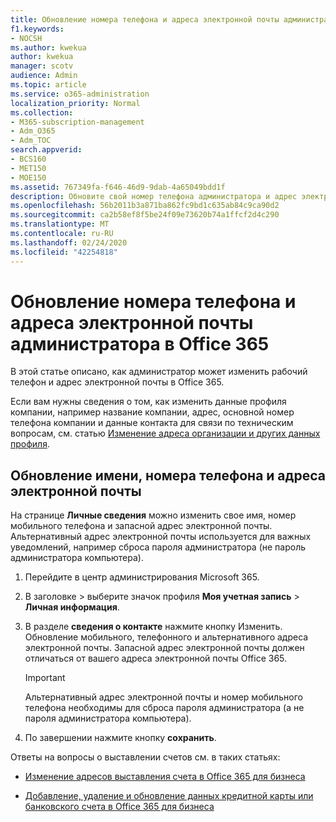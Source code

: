 ```yaml
---
title: Обновление номера телефона и адреса электронной почты администратора в Office 365
f1.keywords:
- NOCSH
ms.author: kwekua
author: kwekua
manager: scotv
audience: Admin
ms.topic: article
ms.service: o365-administration
localization_priority: Normal
ms.collection:
- M365-subscription-management
- Adm_O365
- Adm_TOC
search.appverid:
- BCS160
- MET150
- MOE150
ms.assetid: 767349fa-f646-46d9-9dab-4a65049bdd1f
description: Обновите свой номер телефона администратора и адрес электронной почты в центре администрирования. Эти сведения понадобятся вам, если вы хотите сбросить свой пароль администратора.
ms.openlocfilehash: 56b2011b3a871ba862fc9bd1c635ab84c9ca90d2
ms.sourcegitcommit: ca2b58ef8f5be24f09e73620b74a1ffcf2d4c290
ms.translationtype: MT
ms.contentlocale: ru-RU
ms.lasthandoff: 02/24/2020
ms.locfileid: "42254818"
---
```

# <a name="update-your-admin-phone-number-and-email-address-in-office-365"></a>Обновление номера телефона и адреса электронной почты администратора в Office 365

В этой статье описано, как администратор может изменить рабочий телефон и адрес электронной почты в Office 365.
  
Если вам нужны сведения о том, как изменить данные профиля компании, например название компании, адрес, основной номер телефона компании и данные контакта для связи по техническим вопросам, см. статью [Изменение адреса организации и других данных профиля](change-address-contact-and-more.md).
  
## <a name="to-update-your-name-phone-number-and-email-address"></a>Обновление имени, номера телефона и адреса электронной почты

На странице **Личные сведения** можно изменить свое имя, номер мобильного телефона и запасной адрес электронной почты. Альтернативный адрес электронной почты используется для важных уведомлений, например сброса пароля администратора (не пароль администратора компьютера). 
  
1. Перейдите в центр администрирования Microsoft 365.

2. В заголовке \> выберите значок профиля **Моя учетная запись** \> **Личная информация**.

3. В разделе **сведения о контакте** нажмите кнопку Изменить. Обновление мобильного, телефонного и альтернативного адреса электронной почты. Запасной адрес электронной почты должен отличаться от вашего адреса электронной почты Office 365.

    > [!IMPORTANT]
    > Альтернативный адрес электронной почты и номер мобильного телефона необходимы для сброса пароля администратора (а не пароля администратора компьютера).

4. По завершении нажмите кнопку **сохранить**.
  
Ответы на вопросы о выставлении счетов см. в таких статьях:
  
- [Изменение адресов выставления счета в Office 365 для бизнеса](../../commerce/billing-and-payments/change-your-billing-addresses.md)

- [Добавление, удаление и обновление данных кредитной карты или банковского счета в Office 365 для бизнеса](../../commerce/billing-and-payments/add-update-or-remove-credit-card-or-bank-account.md)